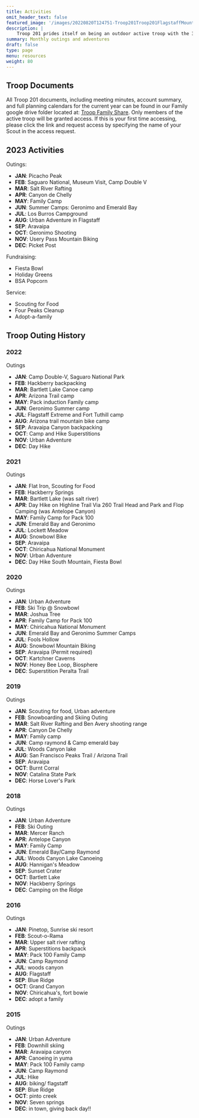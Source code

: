 ```yaml
---
title: Activities
omit_header_text: false
featured_image: '/images/20220820T124751-Troop201Troop201FlagstaffMountainBiking.jpg'
description: |
    Troop 201 prides itself on being an outdoor active troop with the 3rd weekend each month being dedicated to a Troop outings. Backpacking, camping, rafting, canoeing, skiing, biking, and hiking.
summary: Monthly outings and adventures
draft: false
type: page
menu: resources
weight: 80
---
```


## Troop Documents

All Troop 201 documents, including meeting minutes, account summary, and full
planning calendars for the current year can be found in our Family google drive
folder located at: [Troop Family Share](https://bit.ly/aztroop201-family). Only
members of the active troop will be granted access. If this is your first time
accessing, please click the link and request access by specifying the name of
your Scout in the access request.

## 2023 Activities

Outings:

- **JAN**: Picacho Peak
- **FEB**: Saguaro National, Museum Visit, Camp Double V
- **MAR**: Salt River Rafting
- **APR**: Canyon de Chelly
- **MAY**: Family Camp
- **JUN**: Summer Camps: Geronimo and Emerald Bay
- **JUL**: Los Burros Campground
- **AUG**: Urban Adventure in Flagstaff
- **SEP**: Aravaipa
- **OCT**: Geronimo Shooting
- **NOV**: Usery Pass Mountain Biking
- **DEC**: Picket Post

Fundraising:

- Fiesta Bowl
- Holiday Greens
- BSA Popcorn

Service:

- Scouting for Food
- Four Peaks Cleanup
- Adopt-a-family

## Troop Outing History

### 2022

Outings
- **JAN**: Camp Double-V, Saguaro National Park
- **FEB**: Hackberry backpacking
- **MAR**: Bartlett Lake Canoe camp
- **APR**: Arizona Trail camp
- **MAY**: Pack induction Family camp
- **JUN**: Geronimo Summer camp
- **JUL**: Flagstaff Extreme and Fort Tuthill camp
- **AUG**: Arizona trail mountain bike camp
- **SEP**: Aravaipa Canyon backpacking
- **OCT**: Camp and Hike Superstitions
- **NOV**: Urban Adventure
- **DEC**: Day Hike

### 2021

Outings
- **JAN**: Flat Iron, Scouting for Food
- **FEB**: Hackberry Springs
- **MAR**: Bartlett Lake (was salt river)
- **APR**: Day Hike on Highline Trail Via 260 Trail Head and Park and Flop Camping (was Antelope Canyon)
- **MAY**: Family Camp for Pack 100
- **JUN**: Emerald Bay and Geronimo
- **JUL**: Lockett Meadow
- **AUG**: Snowbowl Bike
- **SEP**: Aravaipa
- **OCT**: Chiricahua National Monument
- **NOV**: Urban Adventure
- **DEC**: Day Hike South Mountain, Fiesta Bowl

### 2020

Outings
- **JAN**: Urban Adventure
- **FEB**: Ski Trip @ Snowbowl
- **MAR**: Joshua Tree
- **APR**: Family Camp for Pack 100
- **MAY**: Chiricahua National Monument
- **JUN**: Emerald Bay and Geronimo Summer Camps
- **JUL**: Fools Hollow
- **AUG**: Snowbowl Mountain Biking
- **SEP**: Aravaipa (Permit required)
- **OCT**: Kartchner Caverns
- **NOV**: Honey Bee Loop, Biosphere
- **DEC**: Superstition Peralta Trail

### 2019

Outings
- **JAN**: Scouting for food, Urban adventure
- **FEB**: Snowboarding and Skiing Outing
- **MAR**: Salt River Rafting and Ben Avery shooting range
- **APR**: Canyon De Chelly
- **MAY**: Family camp
- **JUN**: Camp raymond & Camp emerald bay
- **JUL**: Woods Canyon lake
- **AUG**: San Francisco Peaks Trail / Arizona Trail
- **SEP**: Aravaipa
- **OCT**: Burnt Corral
- **NOV**: Catalina State Park
- **DEC**: Horse Lover's Park

### 2018

Outings
- **JAN**: Urban Adventure
- **FEB**: Ski Outing
- **MAR**: Mercer Ranch
- **APR**: Antelope Canyon
- **MAY**: Family Camp
- **JUN**: Emerald Bay/Camp Raymond
- **JUL**: Woods Canyon Lake Canoeing
- **AUG**: Hannigan's Meadow
- **SEP**: Sunset Crater
- **OCT**: Bartlett Lake
- **NOV**: Hackberry Springs
- **DEC**: Camping on the Ridge

### 2016

Outings
- **JAN**: Pinetop, Sunrise ski resort
- **FEB**: Scout-o-Rama
- **MAR**: Upper salt river rafting
- **APR**: Superstitions backpack
- **MAY**: Pack 100 Family Camp
- **JUN**: Camp Raymond
- **JUL**: woods canyon
- **AUG**: Flagstaff
- **SEP**: Blue Ridge
- **OCT**: Grand Canyon
- **NOV**: Chiricahua's, fort bowie
- **DEC**: adopt a family

### 2015

Outings
- **JAN**: Urban Adventure
- **FEB**: Downhill skiing
- **MAR**: Aravaipa canyon
- **APR**: Canoeing in yuma
- **MAY**: Pack 100 Family camp
- **JUN**: Camp Raymond
- **JUL**: Hike
- **AUG**: biking/ flagstaff
- **SEP**: Blue Ridge
- **OCT**: pinto creek
- **NOV**: Seven springs
- **DEC**: in town, giving back day!!
